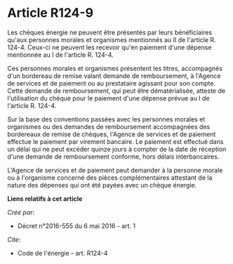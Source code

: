 # Article R124-9

Les chèques énergie ne peuvent être présentés par leurs bénéficiaires qu'aux personnes morales et organismes mentionnés au II
de l'article R. 124-4. Ceux-ci ne peuvent les recevoir qu'en paiement d'une dépense mentionnée au I de l'article R. 124-4. 

Ces personnes morales et organismes présentent les titres, accompagnés d'un bordereau de remise valant demande de
remboursement, à l'Agence de services et de paiement ou au prestataire agissant pour son compte. Cette demande de
remboursement, qui peut être dématérialisée, atteste de l'utilisation du chèque pour le paiement d'une dépense prévue au I de
l'article R. 124-4. 

Sur la base des conventions passées avec les personnes morales et organismes ou des demandes de remboursement accompagnées
des bordereaux de remise de chèques, l'Agence de services et de paiement effectue le paiement par virement bancaire. Le
paiement est effectué dans un délai qui ne peut excéder quinze jours à compter de la date de réception d'une demande de
remboursement conforme, hors délais interbancaires. 

L'Agence de services et de paiement peut demander à la personne morale ou à l'organisme concerné des pièces complémentaires
attestant de la nature des dépenses qui ont été payées avec un chèque énergie.

**Liens relatifs à cet article**

_Créé par_:

  - Décret n°2016-555 du 6 mai 2016 - art. 1

_Cite_:

  - Code de l'énergie - art. R124-4
